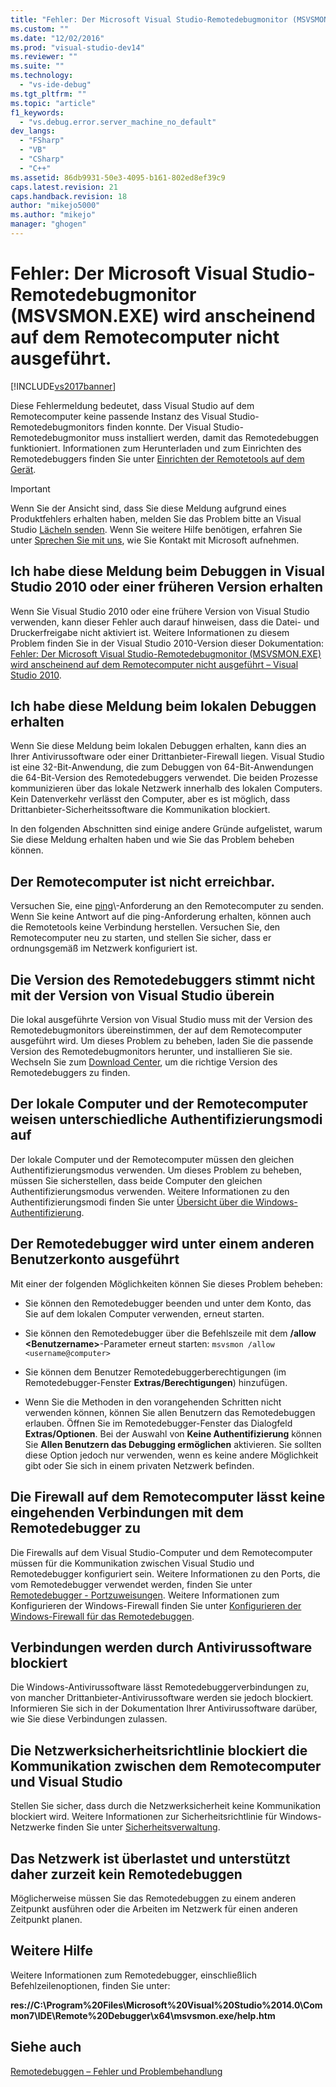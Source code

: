 ```yaml
---
title: "Fehler: Der Microsoft Visual Studio-Remotedebugmonitor (MSVSMON.EXE) wird anscheinend auf dem Remotecomputer nicht ausgef&#252;hrt. | Microsoft Docs"
ms.custom: ""
ms.date: "12/02/2016"
ms.prod: "visual-studio-dev14"
ms.reviewer: ""
ms.suite: ""
ms.technology: 
  - "vs-ide-debug"
ms.tgt_pltfrm: ""
ms.topic: "article"
f1_keywords: 
  - "vs.debug.error.server_machine_no_default"
dev_langs: 
  - "FSharp"
  - "VB"
  - "CSharp"
  - "C++"
ms.assetid: 86db9931-50e3-4095-b161-802ed8ef39c9
caps.latest.revision: 21
caps.handback.revision: 18
author: "mikejo5000"
ms.author: "mikejo"
manager: "ghogen"
---
```

# Fehler: Der Microsoft Visual Studio-Remotedebugmonitor (MSVSMON.EXE) wird anscheinend auf dem Remotecomputer nicht ausgef&#252;hrt.
[!INCLUDE[vs2017banner](../code-quality/includes/vs2017banner.md)]

Diese Fehlermeldung bedeutet, dass Visual Studio auf dem Remotecomputer keine passende Instanz des Visual Studio\-Remotedebugmonitors finden konnte. Der Visual Studio\-Remotedebugmonitor muss installiert werden, damit das Remotedebuggen funktioniert. Informationen zum Herunterladen und zum Einrichten des Remotedebuggers finden Sie unter [Einrichten der Remotetools auf dem Gerät](../Topic/Set%20Up%20the%20Remote%20Tools%20on%20the%20Device.md).  
  
> [!IMPORTANT]
>  Wenn Sie der Ansicht sind, dass Sie diese Meldung aufgrund eines Produktfehlers erhalten haben, melden Sie das Problem bitte an Visual Studio [Lächeln senden](../Topic/Visual%20Studio%20Send%20a%20Smile%20Instructions.md). Wenn Sie weitere Hilfe benötigen, erfahren Sie unter [Sprechen Sie mit uns](../ide/talk-to-us.md), wie Sie Kontakt mit Microsoft aufnehmen.  
  
## Ich habe diese Meldung beim Debuggen in Visual Studio 2010 oder einer früheren Version erhalten  
 Wenn Sie Visual Studio 2010 oder eine frühere Version von Visual Studio verwenden, kann dieser Fehler auch darauf hinweisen, dass die Datei\- und Druckerfreigabe nicht aktiviert ist. Weitere Informationen zu diesem Problem finden Sie in der Visual Studio 2010\-Version dieser Dokumentation: [Fehler: Der Microsoft Visual Studio\-Remotedebugmonitor \(MSVSMON.EXE\) wird anscheinend auf dem Remotecomputer nicht ausgeführt – Visual Studio 2010](https://msdn.microsoft.com/en-us/library/ms164726\(v=vs.100\).aspx).  
  
## Ich habe diese Meldung beim lokalen Debuggen erhalten  
 Wenn Sie diese Meldung beim lokalen Debuggen erhalten, kann dies an Ihrer Antivirussoftware oder einer Drittanbieter\-Firewall liegen. Visual Studio ist eine 32\-Bit\-Anwendung, die zum Debuggen von 64\-Bit\-Anwendungen die 64\-Bit\-Version des Remotedebuggers verwendet. Die beiden Prozesse kommunizieren über das lokale Netzwerk innerhalb des lokalen Computers. Kein Datenverkehr verlässt den Computer, aber es ist möglich, dass Drittanbieter\-Sicherheitssoftware die Kommunikation blockiert.  
  
 In den folgenden Abschnitten sind einige andere Gründe aufgelistet, warum Sie diese Meldung erhalten haben und wie Sie das Problem beheben können.  
  
## Der Remotecomputer ist nicht erreichbar.  
 Versuchen Sie, eine [ping](https://technet.microsoft.com/en-us/library/ee624059\(v=ws.10\).aspx)\-Anforderung an den Remotecomputer zu senden. Wenn Sie keine Antwort auf die ping\-Anforderung erhalten, können auch die Remotetools keine Verbindung herstellen. Versuchen Sie, den Remotecomputer neu zu starten, und stellen Sie sicher, dass er ordnungsgemäß im Netzwerk konfiguriert ist.  
  
## Die Version des Remotedebuggers stimmt nicht mit der Version von Visual Studio überein  
 Die lokal ausgeführte Version von Visual Studio muss mit der Version des Remotedebugmonitors übereinstimmen, der auf dem Remotecomputer ausgeführt wird. Um dieses Problem zu beheben, laden Sie die passende Version des Remotedebugmonitors herunter, und installieren Sie sie. Wechseln Sie zum [Download Center](http://www.microsoft.com/en-us/download), um die richtige Version des Remotedebuggers zu finden.  
  
## Der lokale Computer und der Remotecomputer weisen unterschiedliche Authentifizierungsmodi auf  
 Der lokale Computer und der Remotecomputer müssen den gleichen Authentifizierungsmodus verwenden. Um dieses Problem zu beheben, müssen Sie sicherstellen, dass beide Computer den gleichen Authentifizierungsmodus verwenden. Weitere Informationen zu den Authentifizierungsmodi finden Sie unter [Übersicht über die Windows\-Authentifizierung](https://technet.microsoft.com/en-us/library/hh831472.aspx).  
  
## Der Remotedebugger wird unter einem anderen Benutzerkonto ausgeführt  
 Mit einer der folgenden Möglichkeiten können Sie dieses Problem beheben:  
  
-   Sie können den Remotedebugger beenden und unter dem Konto, das Sie auf dem lokalen Computer verwenden, erneut starten.  
  
-   Sie können den Remotedebugger über die Befehlszeile mit dem **\/allow \<Benutzername\>**\-Parameter erneut starten: `msvsmon /allow <username@computer>`  
  
-   Sie können dem Benutzer Remotedebuggerberechtigungen \(im Remotedebugger\-Fenster **Extras\/Berechtigungen**\) hinzufügen.  
  
-   Wenn Sie die Methoden in den vorangehenden Schritten nicht verwenden können, können Sie allen Benutzern das Remotedebuggen erlauben. Öffnen Sie im Remotedebugger\-Fenster das Dialogfeld **Extras\/Optionen**. Bei der Auswahl von **Keine Authentifizierung** können Sie **Allen Benutzern das Debugging ermöglichen** aktivieren. Sie sollten diese Option jedoch nur verwenden, wenn es keine andere Möglichkeit gibt oder Sie sich in einem privaten Netzwerk befinden.  
  
## Die Firewall auf dem Remotecomputer lässt keine eingehenden Verbindungen mit dem Remotedebugger zu  
 Die Firewalls auf dem Visual Studio\-Computer und dem Remotecomputer müssen für die Kommunikation zwischen Visual Studio und Remotedebugger konfiguriert sein. Weitere Informationen zu den Ports, die vom Remotedebugger verwendet werden, finden Sie unter [Remotedebugger \- Portzuweisungen](../debugger/remote-debugger-port-assignments.md). Weitere Informationen zum Konfigurieren der Windows\-Firewall finden Sie unter [Konfigurieren der Windows\-Firewall für das Remotedebuggen](../debugger/configure-the-windows-firewall-for-remote-debugging.md).  
  
## Verbindungen werden durch Antivirussoftware blockiert  
 Die Windows\-Antivirussoftware lässt Remotedebuggerverbindungen zu, von mancher Drittanbieter\-Antivirussoftware werden sie jedoch blockiert. Informieren Sie sich in der Dokumentation Ihrer Antivirussoftware darüber, wie Sie diese Verbindungen zulassen.  
  
## Die Netzwerksicherheitsrichtlinie blockiert die Kommunikation zwischen dem Remotecomputer und Visual Studio  
 Stellen Sie sicher, dass durch die Netzwerksicherheit keine Kommunikation blockiert wird. Weitere Informationen zur Sicherheitsrichtlinie für Windows\-Netzwerke finden Sie unter [Sicherheitsverwaltung](https://msdn.microsoft.com/en-us/library/windows/desktop/ms721855\(v=vs.85\).aspx).  
  
## Das Netzwerk ist überlastet und unterstützt daher zurzeit kein Remotedebuggen  
 Möglicherweise müssen Sie das Remotedebuggen zu einem anderen Zeitpunkt ausführen oder die Arbeiten im Netzwerk für einen anderen Zeitpunkt planen.  
  
## Weitere Hilfe  
 Weitere Informationen zum Remotedebugger, einschließlich Befehlzeilenoptionen, finden Sie unter:  
  
 **res:\/\/C:\\Program%20Files\\Microsoft%20Visual%20Studio%2014.0\\Common7\\IDE\\Remote%20Debugger\\x64\\msvsmon.exe\/help.htm**  
  
## Siehe auch  
 [Remotedebuggen – Fehler und Problembehandlung](../debugger/remote-debugging-errors-and-troubleshooting.md)